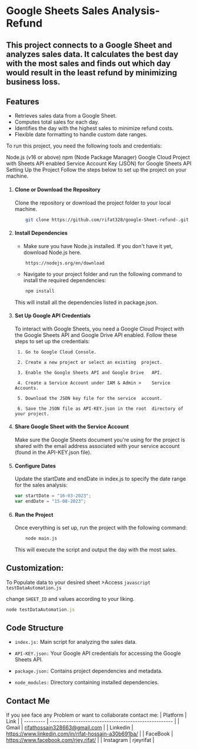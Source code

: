 # Google Sheets Sales Analysis-Refund

## This project connects to a Google Sheet and analyzes sales data. It calculates the best day with the most sales and finds out which day would result in the least refund by minimizing business loss.

## Features

- Retrieves sales data from a Google Sheet.
- Computes total sales for each day.
- Identifies the day with the highest sales to minimize refund costs.
- Flexible date formatting to handle custom date ranges.

To run this project, you need the following tools and credentials:

Node.js (v16 or above)
npm (Node Package Manager)
Google Cloud Project with Sheets API enabled
Service Account Key (JSON) for Google Sheets API
Setting Up the Project
Follow the steps below to set up the project on your machine.

1.  #### Clone or Download the Repository

    Clone the repository or download the project folder to your local machine.

    ```bash
        git clone https://github.com/rifat328/google-Sheet-refund-.git
    ```

2.  #### Install Dependencies

    - Make sure you have Node.js installed. If you don't have it yet, download Node.js here.

    ```
        https://nodejs.org/en/download
    ```

    - Navigate to your project folder and run the following command to install the required dependencies:

    ```bash
        npm install
    ```

    This will install all the dependencies listed in package.json.

3.  #### Set Up Google API Credentials

    To interact with Google Sheets, you need a Google Cloud Project with the Google Sheets API and Google Drive API enabled. Follow these steps to set up the credentials:

         1. Go to Google Cloud Console.

         2. Create a new project or select an existing  project.

         3. Enable the Google Sheets API and Google Drive   API.

         4. Create a Service Account under IAM & Admin >    Service Accounts.

         5. Download the JSON key file for the service  account.

         6. Save the JSON file as API-KEY.json in the root  directory of your project.

4.  #### Share Google Sheet with the Service Account

    Make sure the Google Sheets document you're using for the project is shared with the email address associated with your service account (found in the API-KEY.json file).

5.  #### Configure Dates
    Update the startDate and endDate in index.js to specify the date range for the sales analysis:
    ```javascript
    var startDate = "16-03-2023";
    var endDate = "15-08-2023";
    ```
6.  #### Run the Project

    Once everything is set up, run the project with the following command:

    ```bash
        node main.js
    ```

    This will execute the script and output the day with the most sales.

## Customization:

To Populate data to your desired sheet >Access
`javascript
    testDataAutomation.js
    `

change `SHEET_ID` and values according to your liking.

```javascript
node testDataAutomation.js
```

## Code Structure

- `index.js:` Main script for analyzing the sales data.

- `API-KEY.json:` Your Google API credentials for accessing the Google Sheets API.

- `package.json:` Contains project dependencies and metadata.

- `node_modules:` Directory containing installed dependencies.

## Contact Me

If you see face any Problem or want to collaborate contact me:
| Platform | Link |
| --------- | ---------------------------------------------------- |
| Gmail | rifathossain328663@gmail.com |
| Linkedin | https://www.linkedin.com/in/rifat-hossain-a30b691ba/ |
| FaceBook | https://www.facebook.com/rjey.rifat/ |
| Instagram | rjeyrifat |
